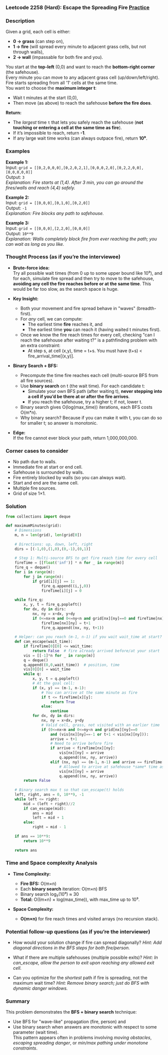 ### Leetcode 2258 (Hard): Escape the Spreading Fire [Practice](https://leetcode.com/problems/escape-the-spreading-fire)

### Description  
Given a grid, each cell is either:
- **0 → grass** (can step on),
- **1 → fire** (will spread every minute to adjacent grass cells, but not through walls),
- **2 → wall** (impassable for both fire and you).

You start at the **top-left** (0,0) and want to reach the **bottom-right corner** (the safehouse).  
Every minute you can move to any adjacent grass cell (up/down/left/right). Fire starts spreading from all '1' cells at the same time.  
You want to choose the **maximum integer t**:  
- Wait t minutes at the start (0,0),
- Then move (as above) to reach the safehouse **before the fire does**.

**Return:**
- The *largest* time `t` that lets you safely reach the safehouse (**not touching or entering a cell at the same time as fire**).  
- If it’s impossible to reach, return **-1**.
- If any large wait time works (can always outpace fire), return **10⁹**.

### Examples  

**Example 1:**  
Input: `grid = [[0,2,0,0,0],[0,2,0,2,1],[0,0,0,2,0],[0,2,2,0,0],[0,0,0,0,0]]`  
Output: `3`  
*Explanation: Fire starts at (1,4). After 3 min, you can go around the fires/walls and reach (4,4) safely.*

**Example 2:**  
Input: `grid = [[0,0,0],[0,1,0],[0,2,0]]`  
Output: `-1`  
*Explanation: Fire blocks any path to safehouse.*

**Example 3:**  
Input: `grid = [[0,0,0],[2,2,0],[0,0,0]]`  
Output: `10**9`  
*Explanation: Walls completely block fire from ever reaching the path; you can wait as long as you like.*

### Thought Process (as if you’re the interviewee)  
- **Brute-force idea:**  
  Try all possible wait times (from 0 up to some upper bound like 10⁹), and for each, simulate fire spread and then try to move to the safehouse, **avoiding any cell the fire reaches before or at the same time**. This would be far too slow, as the search space is huge.

- **Key Insight:**  
  - Both your movement and fire spread behave in "waves" (breadth-first).
  - For *any* cell, we can compute:  
    - The earliest time **fire** reaches it, and  
    - The earliest time **you** can reach it (having waited t minutes first).
  - Once we know the fire reach times for every cell, checking "can I reach the safehouse after waiting t?" is a pathfinding problem with an extra constraint:  
    - At step s, at cell (x,y), time = t+s. You must have (t+s) < fire_arrival_time[(x,y)].

- **Binary Search + BFS:**  
  - Precompute the time fire reaches each cell (multi-source BFS from all fire sources).
  - Use **binary search** on t (the wait time). For each candidate t:
    - Simulate your own BFS path (after waiting t), **never stepping into a cell if you’d be there at or after the fire arrives**.
    - If you reach the safehouse, try a higher t; if not, lower t.
  - Binary search gives O(log(max_time)) iterations, each BFS costs O(m\*n).
  - Why binary search? Because if you can make it with t, you can do so for smaller t; so answer is monotonic.

- **Edge:**  
  If the fire cannot ever block your path, return 1,000,000,000.

### Corner cases to consider  
- No path due to walls.
- Immediate fire at start or end cell.
- Safehouse is surrounded by walls.
- Fire entirely blocked by walls (so you can always wait).
- Start and end are the same cell.
- Multiple fire sources.
- Grid of size 1×1.

### Solution

```python
from collections import deque

def maximumMinutes(grid):
    # Dimensions
    m, n = len(grid), len(grid[0])
    
    # Directions: up, down, left, right
    dirs = [(-1,0),(1,0),(0,-1),(0,1)]
    
    # Step 1: Multi-source BFS to get fire reach time for every cell
    fireTime = [[float('inf')] * n for _ in range(m)]
    fire_q = deque()
    for i in range(m):
        for j in range(n):
            if grid[i][j] == 1:
                fire_q.append((i,j,0))
                fireTime[i][j] = 0
                
    while fire_q:
        x, y, t = fire_q.popleft()
        for dx, dy in dirs:
            nx, ny = x+dx, y+dy
            if 0<=nx<m and 0<=ny<n and grid[nx][ny]==0 and fireTime[nx][ny] == float('inf'):
                fireTime[nx][ny] = t+1
                fire_q.append((nx, ny, t+1))
    
    # Helper: can you reach (m-1, n-1) if you wait wait_time at start?
    def can_escape(wait_time):
        if fireTime[0][0] <= wait_time:
            return False  # fire already arrived before/at your start
        vis = [[-1]*n for _ in range(m)]
        q = deque()
        q.append((0,0,wait_time))  # position, time
        vis[0][0] = wait_time
        while q:
            x, y, t = q.popleft()
            # At the goal cell:
            if (x, y) == (m-1, n-1):
                # You can arrive at the same minute as fire
                if t <= fireTime[x][y]:
                    return True
                else:
                    continue
            for dx, dy in dirs:
                nx, ny = x+dx, y+dy
                # Valid cell, grass, not visited with an earlier time
                if (0<=nx<m and 0<=ny<n and grid[nx][ny]==0
                    and (vis[nx][ny]==-1 or t+1 < vis[nx][ny])):
                    arrive = t+1
                    # Need to arrive before fire
                    if arrive < fireTime[nx][ny]:
                        vis[nx][ny] = arrive
                        q.append((nx, ny, arrive))
                    elif (nx, ny) == (m-1, n-1) and arrive == fireTime[nx][ny]:
                        # Allowed to arrive at safehouse *same* time as fire
                        vis[nx][ny] = arrive
                        q.append((nx, ny, arrive))
        return False
    
    # Binary search max t so that can_escape(t) holds
    left, right, ans = 0, 10**9, -1
    while left <= right:
        mid = (left + right)//2
        if can_escape(mid):
            ans = mid
            left = mid + 1
        else:
            right = mid - 1
            
    if ans == 10**9:
        return 10**9
    
    return ans
```

### Time and Space complexity Analysis  

- **Time Complexity:**  
  - **Fire BFS:** O(m×n)
  - Each **binary search** iteration: O(m×n) BFS
  - Binary search log₂(10⁹) ≈ 30
  - **Total:** O((m×n) × log(max_time)), with max_time up to 10⁹.

- **Space Complexity:**  
  - **O(m×n)** for fire reach times and visited arrays (no recursion stack).

### Potential follow-up questions (as if you’re the interviewer)  

- How would your solution change if fire can spread diagonally?
  *Hint: Add diagonal directions in the BFS steps for both fire/person.*

- What if there are multiple safehouses (multiple possible exits)?
  *Hint: In can_escape, allow the person to exit upon reaching any allowed exit cell.*

- Can you optimize for the *shortest* path if fire is spreading, not the maximum wait time?
  *Hint: Remove binary search; just do BFS with dynamic danger windows.*

### Summary
This problem demonstrates the **BFS + binary search** technique:  
- Use BFS for "wave-like" propagation (fire, person) and  
- Use binary search when answers are monotonic with respect to some parameter (wait time).  
This pattern appears often in problems involving *moving obstacles*, *escaping spreading danger*, or *min/max pathing under monotone constraints*.
